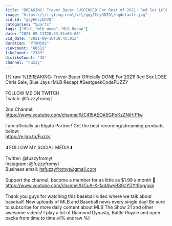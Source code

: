 ```yaml
---
title: "BREAKING: Trevor Bauer SUSPENDED For Rest of 2021! Red Sox LOSE Chris Sale, Blue Jays (MLB Recap)"
image: "https:\/\/i.ytimg.com\/vi\/gqyECcyQD7Q\/hqdefault.jpg"
vid_id: "gqyECcyQD7Q"
categories: "Sports"
tags: ["Mlb","mlb news","MLB Recap"]
date: "2021-09-11T20:33:51+03:00"
vid_date: "2021-09-10T18:45:01Z"
duration: "PT9M59S"
viewcount: "60511"
likeCount: "2383"
dislikeCount: "35"
channel: "Fuzzy"
---
```

{% raw %}BREAKING: Trevor Bauer Officially DONE For 2021! Red Sox LOSE Chris Sale, Blue Jays (MLB Recap) #SeatgeekCodeFUZZY<br /><br />FOLLOW ME ON TWITCH <br />Twitch: @fuzzyfromyt<br /><br />2nd Channel: <a rel="nofollow" target="blank" href="https://www.youtube.com/channel/UCiI15AEOA5GPpKzZNiHIF1w">https://www.youtube.com/channel/UCiI15AEOA5GPpKzZNiHIF1w</a><br /><br />I am officially an Elgato Partner! Get the best recording/streaming products below:<br /><a rel="nofollow" target="blank" href="https://e.lga.to/Fuzzy">https://e.lga.to/Fuzzy</a><br /><br />⬇FOLLOW MY SOCIAL MEDIA⬇<br /><br />Twitter: @fuzzyfromyt<br />Instagram: @fuzzyfromyt<br />Business email: itsfuzzyfromyt@gmail.com<br /><br />Support the channel, become a member for as little as $1.99 a month 💙<br /><a rel="nofollow" target="blank" href="https://www.youtube.com/channel/UCuA-X-1adAwyB89zYDYt9og/join">https://www.youtube.com/channel/UCuA-X-1adAwyB89zYDYt9og/join</a><br /><br />Thank you guys for watching this baseball video where we talk about baseball! New uploads of MLB and Baseball news every single day! Be sure to subscribe for more daily content about MLB The Show 21 and other awesome videos! I play a lot of Diamond Dynasty, Battle Royale and open packs from time to time ✊{% endraw %}
